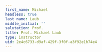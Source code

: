 ```yaml
---
first_name: Michael
headless: true
last_name: Laub
middle_initial: ''
salutation: Prof.
title: Prof. Michael Laub
type: instructor
uid: 2e4c6733-d9af-429f-3f0f-a3f92e1b74e4
---
```

